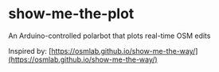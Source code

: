 # show-me-the-plot
An Arduino-controlled polarbot that plots real-time OSM edits

Inspired by: [https://osmlab.github.io/show-me-the-way/](https://osmlab.github.io/show-me-the-way/)
